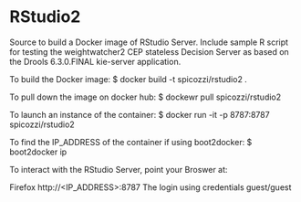 # RStudio2

Source to build a Docker image of RStudio Server. Include sample R script for testing the weightwatcher2 CEP stateless Decision Server as based on the Drools 6.3.0.FINAL kie-server application.

To build the Docker image:
$ docker build -t spicozzi/rstudio2 .

To pull down the image on docker hub:
$ dockewr pull spicozzi/rstudio2

To launch an instance of the container:
$ docker run -it -p 8787:8787 spicozzi/rstudio2

To find the IP_ADDRESS of the container if using boot2docker:
$ boot2docker ip

To interact with the RStudio Server, point your Broswer at:

Firefox http://<IP_ADDRESS>:8787
The login using credentials guest/guest

